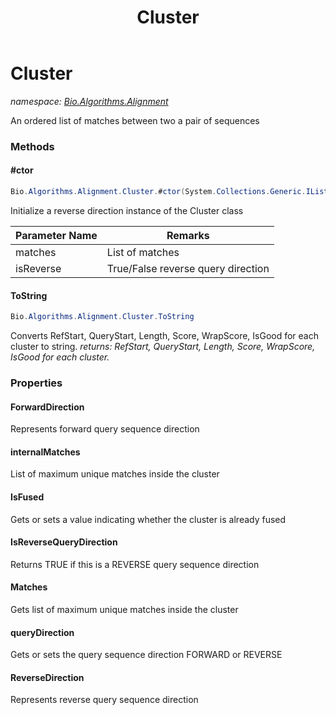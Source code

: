 ﻿---
title: Cluster
---

# Cluster
_namespace: [Bio.Algorithms.Alignment](N-Bio.Algorithms.Alignment.html)_

An ordered list of matches between two a pair of sequences

### Methods

#### #ctor
```csharp
Bio.Algorithms.Alignment.Cluster.#ctor(System.Collections.Generic.IList{Bio.Algorithms.SuffixTree.MatchExtension},System.Boolean)
```
Initialize a reverse direction instance of the Cluster class

|Parameter Name|Remarks|
|--------------|-------|
|matches|List of matches|
|isReverse|True/False reverse query direction|


#### ToString
```csharp
Bio.Algorithms.Alignment.Cluster.ToString
```
Converts RefStart, QueryStart, Length, Score, WrapScore, IsGood for each cluster to string.
_returns: RefStart, QueryStart, Length, Score, WrapScore, IsGood for each cluster._



### Properties

#### ForwardDirection
Represents forward query sequence direction
#### internalMatches
List of maximum unique matches inside the cluster
#### IsFused
Gets or sets a value indicating whether the cluster is already fused
#### IsReverseQueryDirection
Returns TRUE if this is a REVERSE query sequence direction
#### Matches
Gets list of maximum unique matches inside the cluster
#### queryDirection
Gets or sets the query sequence direction
 FORWARD or REVERSE
#### ReverseDirection
Represents reverse query sequence direction

